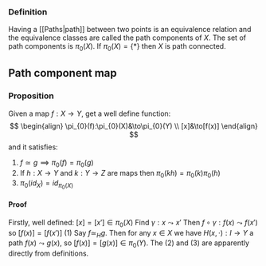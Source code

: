 ### Definition
Having a [[Paths|path]] between two points is an equivalence relation and the equivalence classes are called the path components of $X$.
The set of path components is $\pi_{0}(X)$. If $\pi_{0}(X)=\{ * \}$ then $X$ is path connected.

## Path component map
### Proposition
Given a map $f:X\to Y$, get a well define function:
$$
\begin{align}
\pi_{0}(f):\pi_{0}(X)&\to\pi_{0}(Y) \\
[x]&\to[f(x)]
\end{align}
$$
and it satisfies:
1. $f\simeq g\implies \pi_{0}(f)=\pi_{0}(g)$
2. If $h:X\to Y$ and $k:Y\to Z$ are maps then $\pi_{0}(kh)=\pi_{0}(k)\pi_{0}(h)$
3. $\pi_{0}(id_{X})=id_{\pi_{0}(X)}$
#### Proof
Firstly, well defined:
$[x]=[x']\in \pi_{0}(X)$
Find $\gamma:x\leadsto x'$
Then $f\circ\gamma:f(x)\leadsto f(x')$ so $[f(x)]=[f(x')]$
(1) Say $f\simeq_{H}g$. Then for any $x\in X$ we have $H(x,\cdot):I\to Y$ a path $f(x)\leadsto g(x)$, so $[f(x)]=[g(x)]\in \pi_{0}(Y)$.
The (2) and (3) are apparently directly from definitions.